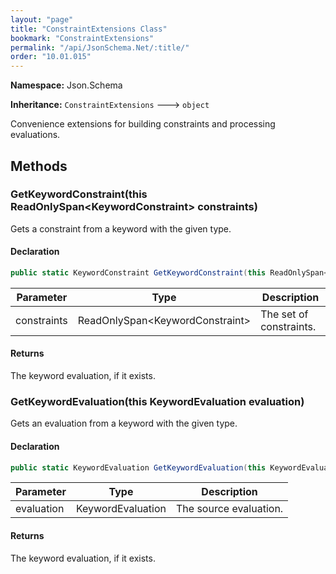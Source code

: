 ```yaml
---
layout: "page"
title: "ConstraintExtensions Class"
bookmark: "ConstraintExtensions"
permalink: "/api/JsonSchema.Net/:title/"
order: "10.01.015"
---
```

**Namespace:** Json.Schema

**Inheritance:**
`ConstraintExtensions`
 🡒 
`object`

Convenience extensions for building constraints and processing evaluations.

## Methods

### GetKeywordConstraint(this ReadOnlySpan\<KeywordConstraint\> constraints)

Gets a constraint from a keyword with the given type.

#### Declaration

```c#
public static KeywordConstraint GetKeywordConstraint(this ReadOnlySpan<KeywordConstraint> constraints)
```

| Parameter | Type | Description |
|---|---|---|
| constraints | ReadOnlySpan\<KeywordConstraint\> | The set of constraints. |


#### Returns

The keyword evaluation, if it exists.

### GetKeywordEvaluation(this KeywordEvaluation evaluation)

Gets an evaluation from a keyword with the given type.

#### Declaration

```c#
public static KeywordEvaluation GetKeywordEvaluation(this KeywordEvaluation evaluation)
```

| Parameter | Type | Description |
|---|---|---|
| evaluation | KeywordEvaluation | The source evaluation. |


#### Returns

The keyword evaluation, if it exists.

